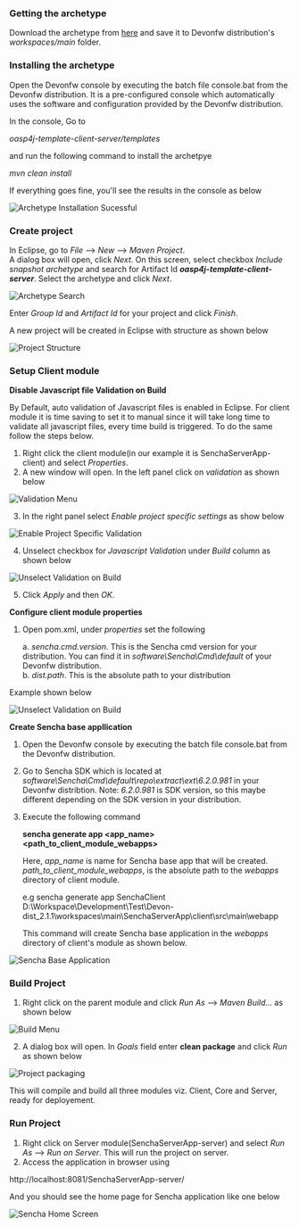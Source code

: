 ### Getting the archetype
Download the archetype from [here](https://github.com/devonfw/oasp4j-template-client-server) and save it to Devonfw distribution's _workspaces/main_ folder.

### Installing the archetype
Open the Devonfw console by executing the batch file console.bat from the Devonfw distribution. It is a pre-configured console which automatically uses the software and configuration provided by the Devonfw distribution.  

In the console, Go to  

_oasp4j-template-client-server/templates_ 

and run the following command to install the archetpye  

_mvn clean install_

If everything goes fine, you'll see the results in the console as below

![Archetype Installation Sucessful](images/devon4sencha/sencha-client-archetype/archetype_install_success.png)

### Create project
In Eclipse, go to _File_ --> _New_ --> _Maven Project_.  
A dialog box will open, click _Next_. On this screen, select checkbox _Include snapshot archetype_ and search for Artifact Id _**oasp4j-template-client-server**_. Select the archetype and click _Next_.

![Archetype Search](images/devon4sencha/sencha-client-archetype/archetype_search.png)

Enter _Group Id_ and _Artifact Id_ for your project and click _Finish_.  

A new project will be created in Eclipse with structure as shown below

![Project Structure](images/devon4sencha/sencha-client-archetype/project_modules.png)


### Setup Client module  

**Disable Javascript file Validation on Build**

By Default, auto validation of Javascript files is enabled in Eclipse. For client module it is time saving to set it to manual since it will take long time to validate all javascript files, every time build is triggered. To do the same follow the steps below.

1. Right click the client module(in our example it is SenchaServerApp-client) and select _Properties_.
2. A new window will open. In the left panel click on _validation_ as shown below   

![Validation Menu](images/devon4sencha/sencha-client-archetype/project_validation.png)

3. In the right panel select _Enable project specific settings_ as show below

![Enable Project Specific Validation](images/devon4sencha/sencha-client-archetype/project_validation_enable.png)

4. Unselect checkbox for _Javascript Validation_ under _Build_ column as shown below

![Unselect Validation on Build](images/devon4sencha/sencha-client-archetype/project_validation_checkbox.png)

5. Click _Apply_ and then _OK_.  



**Configure client module properties**

1. Open pom.xml, under _properties_ set the following

   a. _sencha.cmd.version_. This is the Sencha cmd version for your distribution. You can find it in   _software\Sencha\Cmd\default_ of your Devonfw distribution.  
   b. _dist.path_. This is the absolute path to your distribution  
   
Example shown below

![Unselect Validation on Build](images/devon4sencha/sencha-client-archetype/client_properties.png)


**Create Sencha base appllication**

1. Open the Devonfw console by executing the batch file console.bat from the Devonfw distribution.
2. Go to Sencha SDK which is located at _software\Sencha\Cmd\default\repo\extract\ext\6.2.0.981_ in your Devonfw distribtion. Note: _6.2.0.981_ is SDK version, so this maybe different depending on the SDK version in your distribution.
3. Execute the following command

   **sencha generate app <app_name> <path_to_client_module_webapps>**

   Here, _app_name_ is name for Sencha base app that will be created.
   _path_to_client_module_webapps_, is the absolute path to the _webapps_ directory of client module.

   e.g sencha generate app SenchaClient D:\Workspace\Development\Test\Devon-dist_2.1.1\workspaces\main\SenchaServerApp\client\src\main\webapp

   This command will create Sencha base application in the _webapps_ directory of client's module as shown below.

![Sencha Base Application](images/devon4sencha/sencha-client-archetype/sencha_base_app.png)


### Build Project

1. Right click on the parent module and click _Run As_ --> _Maven Build..._ as shown below

![Build Menu](images/devon4sencha/sencha-client-archetype/build_menu.png)


2. A dialog box will open. In _Goals_ field enter **clean package** and click _Run_ as shown below

![Project packaging](images/devon4sencha/sencha-client-archetype/project_package.png)
 
  This will compile and build all three modules viz. Client, Core and Server, ready for deployement.


### Run Project

1. Right click on Server module(SenchaServerApp-server) and select _Run As_ --> _Run on Server_. This will run the project on server.
2. Access the application in browser using  

http://localhost:8081/SenchaServerApp-server/

And you should see the home page for Sencha application like one below

![Sencha Home Screen](images/devon4sencha/sencha-client-archetype/sencha_application_home.png)

